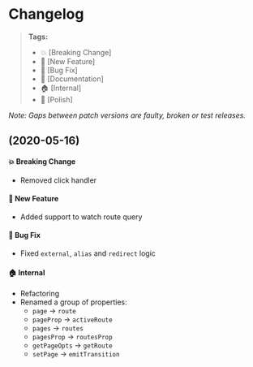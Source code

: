 Changelog
=========

> **Tags:**
> - :boom:       [Breaking Change]
> - :rocket:     [New Feature]
> - :bug:        [Bug Fix]
> - :memo:       [Documentation]
> - :house:      [Internal]
> - :nail_care:  [Polish]

_Note: Gaps between patch versions are faulty, broken or test releases._

## (2020-05-16)

#### :boom: Breaking Change

* Removed click handler

#### :rocket: New Feature

* Added support to watch route query

#### :bug: Bug Fix

* Fixed `external`, `alias` and `redirect` logic

#### :house: Internal

* Refactoring
* Renamed a group of properties:
  * `page` -> `route`
  * `pageProp` -> `activeRoute`
  * `pages` -> `routes`
  * `pagesProp` -> `routesProp`
  * `getPageOpts` -> `getRoute`
  * `setPage` -> `emitTransition`
